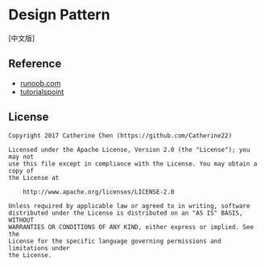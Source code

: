 # Design Pattern

[中文版]


## Reference
- [runoob.com]
- [tutorialspoint]

## License

  ```
  Copyright 2017 Catherine Chen (https://github.com/Catherine22)

  Licensed under the Apache License, Version 2.0 (the "License"); you may not
  use this file except in compliance with the License. You may obtain a copy of
  the License at

      http://www.apache.org/licenses/LICENSE-2.0

  Unless required by applicable law or agreed to in writing, software
  distributed under the License is distributed on an "AS IS" BASIS, WITHOUT
  WARRANTIES OR CONDITIONS OF ANY KIND, either express or implied. See the
  License for the specific language governing permissions and limitations under
  the License.
  ```

  [tutorialspoint]:<https://www.tutorialspoint.com/design_pattern/index.htm>
  [runoob.com]:<http://www.runoob.com/design-pattern/design-pattern-tutorial.html>
  [深入理解Java并发之synchronized实现原理]:<http://blog.csdn.net/javazejian/article/details/72828483>
  [English]:<https://github.com/Catherine22/DesignPattern/blob/master/README.md>
  [Singleton Pattern]:<https://github.com/Catherine22/DesignPattern/tree/master/src/com/catherine/singleton/>
  [Factory Pattern]:<https://github.com/Catherine22/DesignPattern/tree/master/src/com/catherine/factory/>
